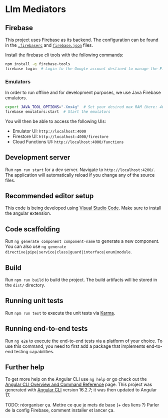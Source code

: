 # Llm Mediators

## Firebase

This project uses Firebase as its backend. The configuration can be found in the [`.firebaserc`](./.firebaserc) and [`firebase.json`](./firebase.json) files.

Install the firebase cli tools with the following commands:

```bash
npm install -g firebase-tools
firebase login  # Login to the Google account destined to manage the Firebase project
```

### Emulators

In order to run offline and for development purposes, we use Java Firebase emulators.

```bash
export JAVA_TOOL_OPTIONS="-Xmx4g"  # Set your desired max RAM (here: 4GB)
firebase emulators:start  # Start the emulators
```

You will then be able to access the following UIs:

- Emulator UI: `http://localhost:4000`
- Firestore UI: `http://localhost:4000/firestore`
- Cloud Functions UI: `http://localhost:4000/functions`

## Development server

Run `npm run start` for a dev server. Navigate to `http://localhost:4200/`. The application will automatically reload if you change any of the source files.

## Recommended editor setup

This code is being developed using [Visual Studio Code](https://code.visualstudio.com/). Make sure to install the angular extension.

## Code scaffolding

Run `ng generate component component-name` to generate a new component. You can also use `ng generate directive|pipe|service|class|guard|interface|enum|module`.

## Build

Run `npm run build` to build the project. The build artifacts will be stored in the `dist/` directory.

## Running unit tests

Run `npm run test` to execute the unit tests via [Karma](https://karma-runner.github.io).

## Running end-to-end tests

Run `ng e2e` to execute the end-to-end tests via a platform of your choice. To use this command, you need to first add a package that implements end-to-end testing capabilities.

## Further help

To get more help on the Angular CLI use `ng help` or go check out the [Angular CLI Overview and Command Reference](https://angular.io/cli) page. This project was generated with [Angular CLI](https://github.com/angular/angular-cli) version 16.2.7; it was then updated to Angular 17.

TODO: réorganiser ça. Mettre ce que je mets de base (+ des liens ?)
Parler de la config Firebase, comment installer et lancer ça.
